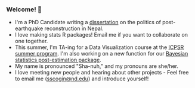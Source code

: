 ### Welcome! 👋

- I'm a PhD Candidate writing a [dissertation](https://shanascogin.com/dissertation/) on the politics of post-earthquake reconstruction in Nepal. 
- I love making stats R packages! Email me if you want to collaborate on one together. 
- This summer, I'm TA-ing for a Data Visualization course at the [ICPSR summer program](https://www.icpsr.umich.edu/web/pages/sumprog/). I'm also working on a new function for our [Bayesian statistics post-estimation package](https://github.com/ShanaScogin/BayesPostEst).
- My name is pronounced "Sha-nuh," and my pronouns are she/her.
- I love meeting new people and hearing about other projects - Feel free to email me (sscogin@nd.edu) and introduce yourself!


<!--
**ShanaScogin/ShanaScogin** is a ✨ _special_ ✨ repository because its `README.md` (this file) appears on your GitHub profile.

Here are some ideas to get you started:

- 🔭 I’m currently working on ...
- 🌱 I’m currently learning ...
- 👯 I’m looking to collaborate on ...
- 🤔 I’m looking for help with ...
- 💬 Ask me about ...
- 📫 How to reach me: ...
- 😄 Pronouns: ...
- ⚡ Fun fact: ...
-->
